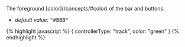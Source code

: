 <p class="b20" markdown="1">
The foreground [color](/concepts/#color) of the bar and buttons.
</p>

* _default value:_ <samp class="string">"#BBB"</samp>

{% highlight javascript %}
{ controllerType: "track", color: "green" }
{% endhighlight %}